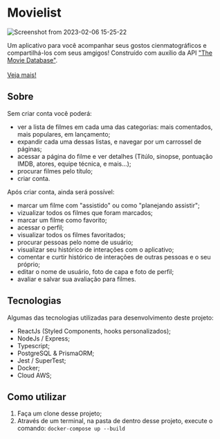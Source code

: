# Movielist

![Screenshot from 2023-02-06 15-25-22](https://user-images.githubusercontent.com/102863343/217061442-ee0d5e9d-e83b-45ba-902f-5ab7316a7a17.png)

Um aplicativo para você acompanhar seus gostos cienmatográficos e compartilhá-los com seus amgigos! Construído com auxílio da API <a href="https://developers.themoviedb.org/3/getting-started/introduction" target="_blank">"The Movie Database"</a>.
<br>
<br>
<a href="http://18.206.126.112/" target="_blank">Veja mais!</a>

## Sobre
Sem criar conta você poderá:
- ver a lista de filmes em cada uma das categorias: mais comentados, mais populares, em lançamento;
- expandir cada uma dessas listas, e navegar por um carrossel de páginas;
- acessar a página do filme e ver detalhes (Titúlo, sinopse, pontuação IMDB, atores, equipe técnica, e mais...);
- procurar filmes pelo título;
- criar conta.

Após criar conta, ainda será possível:
- marcar um filme com "assistido" ou como "planejando assistir";
- vizualizar todos os filmes que foram marcados;
- marcar um filme como favorito;
- acessar o perfil;
- visualizar todos os filmes favoritados;
- procurar pessoas pelo nome de usuário;
- visualizar seu histórico de interações com o aplicativo;
- comentar e curtir histórico de interações de outras pessoas e o seu próprio;
- editar o nome de usuário, foto de capa e foto de perfil;
- avaliar e salvar sua avaliação para filmes.

## Tecnologias
Algumas das tecnologias utilizadas para desenvolvimento deste projeto:
- ReactJs (Styled Components, hooks personalizados);
- NodeJs / Express;
- Typescript;
- PostgreSQL & PrismaORM;
- Jest / SuperTest;
- Docker;
- Cloud AWS;

## Como utilizar
1. Faça um clone desse projeto;
3. Através de um terminal, na pasta de dentro desse projeto, execute o comando:
<code>docker-compose up --build</code>
